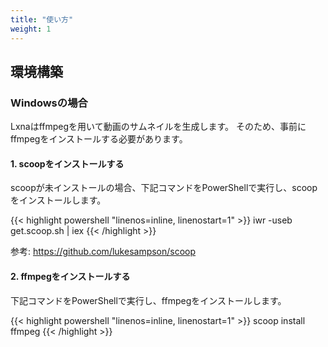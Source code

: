 ```yaml
---
title: "使い方"
weight: 1
---
```


## 環境構築

### Windowsの場合

Lxnaはffmpegを用いて動画のサムネイルを生成します。
そのため、事前にffmpegをインストールする必要があります。

#### 1. scoopをインストールする

scoopが未インストールの場合、下記コマンドをPowerShellで実行し、scoopをインストールします。

{{< highlight powershell "linenos=inline, linenostart=1" >}}
iwr -useb get.scoop.sh | iex
{{< /highlight >}}

参考: https://github.com/lukesampson/scoop

#### 2. ffmpegをインストールする

下記コマンドをPowerShellで実行し、ffmpegをインストールします。

{{< highlight powershell "linenos=inline, linenostart=1" >}}
scoop install ffmpeg
{{< /highlight >}}
